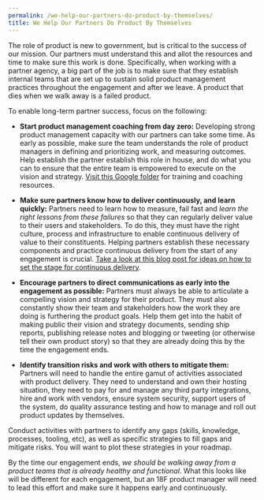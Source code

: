 ```yaml
---
permalink: /we-help-our-partners-do-product-by-themselves/
title: We Help Our Partners Do Product By Themselves
---
```

The role of product is new to government, but is critical to the success of our mission. Our partners must understand this and allot the resources and time to make sure this work is done. Specifically, when working with a partner agency, a big part of the job is to make sure that they establish internal teams that are set up to sustain solid product management practices throughout the engagement and after we leave. A product that dies when we walk away is a failed product.

To enable long-term partner success, focus on the following:

- **Start product management coaching from day zero:** Developing strong product management capacity with our partners can take some time. As early as possible, make sure the team understands the role of product managers in defining and prioritizing work, and measuring outcomes. Help establish the partner establish this role in house, and do what you can to ensure that the entire team is empowered to execute on the vision and strategy. <a href="https://drive.google.com/drive/folders/0BzZVmD5fX0bwamNmR0N3UGltWTA" target="_blank">Visit this Google folder</a> for training and coaching resources.

- **Make sure partners know how to deliver continuously, and learn quickly:** Partners need to learn how to measure, fail fast and _learn the right lessons from these failures_ so that they can regularly deliver value to their users and stakeholders. To do this, they must have the right culture, process and infrastructure to enable continuous delivery of value to their constituents. Helping partners establish these necessary components and practice continuous delivery from the start of any engagement is crucial. <a href="https://18f.gsa.gov/2018/01/25/getting-devops-buy-in/" target="_blank">Take a look at this blog post for ideas on how to set the stage for continuous delivery</a>. 

- **Encourage partners to direct communications as early into the engagement as possible:** Partners must always be able to articulate a compelling vision and strategy for their product.  They must also constantly show their team and stakeholders how the work they are doing is furthering the product goals. Help them get into the habit of making public their vision and strategy documents, sending ship reports, publishing release notes and blogging or tweeting (or otherwise tell their own product story) so that they are already doing this by the time the engagement ends.

- **Identify transition risks and work with others to mitigate them:** Partners will need to handle the entire gamut of activities associated with product delivery. They need to understand and own their hosting situation, they need to pay for and manage any third party integrations, hire and work with vendors, ensure system security, support users of the system, do quality assurance testing and how to manage and roll out product updates by themselves. 

Conduct activities with partners to identify any gaps (skills, knowledge, processes, tooling, etc), as well as specific strategies to fill gaps and mitigate risks. You will want to plot these strategies in your roadmap.

By the time our engagement ends, _we should be walking away from a product teams that is already healthy and functional_. What this looks like will be different for each engagement, but an 18F product manager will need to lead this effort and make sure it happens early and continuously. 